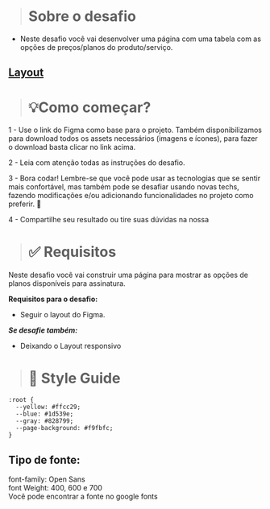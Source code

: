 ># Sobre o desafio
- Neste desafio você vai desenvolver uma página com uma tabela com as opções de preços/planos do produto/serviço.

## [Layout](https://efficient-sloth-d85.notion.site/image/https%3A%2F%2Fs3-us-west-2.amazonaws.com%2Fsecure.notion-static.com%2F4945a437-0f00-46d3-a0ae-498f4b554801%2FUntitled.png?id=53f5cb81-7cbb-44c2-ba7b-dd04b01adf9b&table=block&spaceId=08f749ff-d06d-49a8-a488-9846e081b224&width=2000&userId=&cache=v2)

># 💡**Como começar?**

1 - Use o link do Figma como base para o projeto. Também disponibilizamos para download todos os assets necessários (imagens e ícones), para fazer o download basta clicar no link acima.  

2 - Leia com atenção todas as instruções do desafio.

3 - Bora codar! Lembre-se que você pode usar as tecnologias que se sentir mais confortável, mas também pode se desafiar usando novas techs, fazendo modificações e/ou adicionando funcionalidades no projeto como preferir. 🚀

4 - Compartilhe seu resultado ou tire suas dúvidas na nossa

># ✅ Requisitos

Neste desafio você vai construir uma página para mostrar as opções de planos disponíveis para assinatura. 

**Requisitos para o desafio:**

- Seguir o layout do Figma.

***Se desafie também:***

- Deixando o Layout responsivo
># 🎨 Style Guide
```
:root {
  --yellow: #ffcc29;
  --blue: #1d539e;
  --gray: #828799;
  --page-background: #f9fbfc;
}
```

## **Tipo de fonte:**
font-family: Open Sans   
font Weight: 400, 600 e 700   
Você pode encontrar a fonte no google fonts